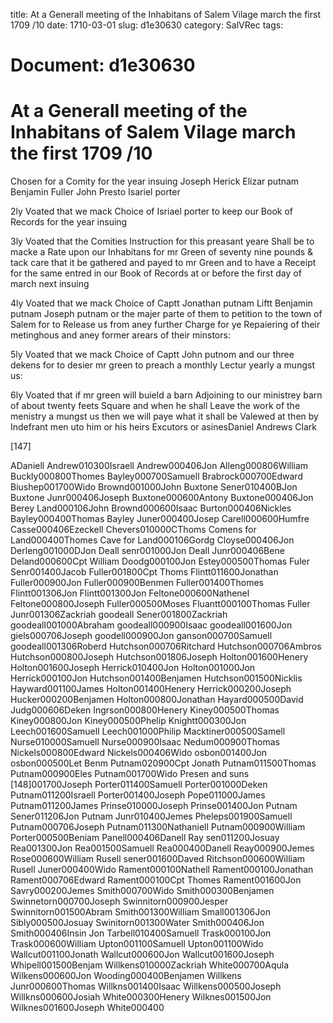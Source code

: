 title: At a Generall meeting of the Inhabitans of Salem Vilage march the first 1709 /10
date: 1710-03-01
slug: d1e30630
category: SalVRec
tags: 




# Document: d1e30630


# At a Generall meeting of the Inhabitans of Salem Vilage march the first 1709 /10 

Chosen for a Comity for the year insuing Joseph Herick Elizar putnam Benjamin Fuller John Presto Isariel porter

2ly Voated that we mack Choice of Isriael porter to keep our Book of Records for the year insuing

3ly Voated that the Comities Instruction for this preasant yeare Shall be to macke a Rate upon our Inhabitans for mr Green of seventy nine pounds & tack care that it be gathered and payed to mr Green and to have a Receipt for the same entred in our Book of Records at or before the first day of march next insuing

4ly Voated that we mack Choice of Captt Jonathan putnam Liftt Benjamin putnam Joseph putnam or the majer parte of them to petition to the town of Salem for to Release us from aney further Charge for ye Repaiering of their metinghous and aney former arears of their minstors:

5ly Voated that we mack Choice of Captt John putnom and our three dekens for to desier mr green to preach a monthly Lectur yearly a mungst us:

6ly Voated that if mr green will buield a barn Adjoining to our ministrey barn of about twenty feets Square and when he shall Leave the work of the menistry a mungst us then we will paye what it shall be Valewed at then by Indefrant men uto him or his heirs Excutors or asinesDaniel Andrews Clark

[147]

ADaniell Andrew010300Israell Andrew000406Jon Alleng000806William Buckly000800Thomes Bayley000700Samuell Brabrock000700Edward Biushep001700Wido Brownd001000John Buxtone Sener010400BJon Buxtone Junr000406Joseph Buxtone000600Antony Buxtone000406Jon Berey Land000106John Brownd000600Isaac Burton000406Nickles Bayley000400Thomas Bayley Juner000400Josep Carell000600Humfre Casse000406Ezeckell Chevers010000CThoms Comens for Land000400Thomes Cave for Land000106Gordg Cloyse000406Jon Derleng001000DJon Deall senr001000Jon Deall Junr000406Bene Deland000600Cpt William Doodg000100Jon Estey000500Thomas Fuler Senr001400Jacob Fuller001800Cpt Thoms Flintt011600Jonathan Fuller000900Jon Fuller000900Benmen Fuller001400Thomes Flintt001306Jon Flintt001300Jon Feltone000600Nathenel Feltone000800Joseph Fuller000500Moses Fluantt000100Thomas Fuller Junr001306Zackriah goodeall Sener001800Zackriah goodeall001000Abraham goodeall000900Isaac goodeall001600Jon giels000706Joseph goodell000900Jon ganson000700Samuell goodeall001306Roberd Hutchson000706Ritchard Hutchson000706Ambros Hutchson000800Joseph Hutchson001806Joseph Holton001600Henery Holton001600Joseph Herrick010400Jon Holton001000Jon Herrick000100Jon Hutchson001400Benjamen Hutchson001500Nicklis Hayward001100James Holton001400Henery Herrick000200Joseph Hucker000200Benjamen Holton000800Jonathan Hayard000500David Judg000606Deken Ingrson000800Henery Kiney000500Thomas Kiney000800Jon Kiney000500Phelip Knightt000300Jon Leech001600Samuell Leech001000Philip Macktiner000500Samell Nurse010000Samuell Nurse000900Isaac Nedum000900Thomas Nickels000800Edward Nickels000406Wido osbon001400Jon osbon000500Let Benm Putnam020900Cpt Jonath Putnam011500Thomas Putnam000900Eles Putnam001700Wido Presen and suns [148]001700Joseph Porter011400Samuell Porter001000Deken Putnam011200Israell Porter001400Joseph Pope011000James Putnam011200James Prinse010000Joseph Prinse001400Jon Putnam Sener011206Jon Putnam Junr010400Jemes Pheleps001900Samuell Putnam000706Joseph Putnam011300Nathaniell Putnam000900William Porter000500Beniam Panell000406Danell Ray sen011200Josuay Rea001300Jon Rea001500Samuell Rea000400Danell Reay000900Jemes Rose000600William Rusell sener001600Daved Ritchson000600William Rusell Juner000400Wido Rament000100Nathell Rament000100Jonathan Rament000706Edward Rament000100Cpt Thomes Rament001600Jon Savry000200Jemes Smith000700Wido Smith000300Benjamen Swinnetorn000700Joseph Swinnitorn000900Jesper Swinnitorn001500Abram Smith001300William Small001306Jon Sibly000500Josuay Swinitorn001300Water Smith000406Jon Smith000406Insin Jon Tarbell010400Samuell Trask000100Jon Trask000600William Upton001100Samuell Upton001100Wido Wallcut001100Jonath Wallcut000600Jon Wallcut001600Joseph Whipell001500Benjam Willkens010000Zackriah White000700Aqula Wilkens000600Jon Wooding000400Benjamen Willkens Junr000600Thomas Willkns001400Isaac Willkens000500Joseph Willkns000600Josiah White000300Henery Wilknes001500Jon Wilknes001600Joseph White000400
